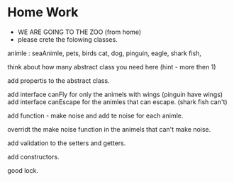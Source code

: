  # Home Work
 - WE ARE GOING TO THE ZOO (from home)
 -  please crete the folowing classes.
 
 animle : seaAnimle, pets, birds
 cat, dog, pinguin, eagle, shark fish, 

 think about how many abstract class you need here (hint - more then 1)

 add propertis to the abstract class.

 add interface canFly for only the animels with wings (pinguin have wings)
 add interface canEscape for the animles that can escape. (shark fish can't)

 add function - make noise and add te noise for each animle.

 overridt the make noise function in the animels that can't make noise.

 add validation to the setters and getters.

 add constructors.

 good lock.

 
